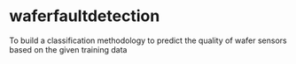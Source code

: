# waferfaultdetection
To build a classification methodology to predict the quality of wafer sensors based on the given training data
